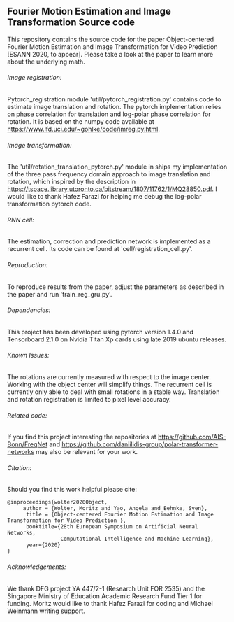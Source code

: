 Fourier Motion Estimation and Image Transformation Source code
--------------------------------------------------------------------------------------------------------------------

This repository contains the source code for the paper Object-centered Fourier Motion Estimation
and Image Transformation for Video Prediction [ESANN 2020, to appear]. Please take a look at the 
paper to learn more about the underlying math.

###### Image registration:
Pytorch_registration module 'util/pytorch_registration.py' contains code to estimate image translation and rotation.
The pytorch implementation relies on phase correlation for translation and log-polar phase correlation for rotation.
It is based on the numpy code available at https://www.lfd.uci.edu/~gohlke/code/imreg.py.html. 

###### Image transformation:
The 'util/rotation_translation_pytorch.py' module in ships my implementation of the three pass frequency domain
approach to image translation and rotation, which inspired by the description in 
https://tspace.library.utoronto.ca/bitstream/1807/11762/1/MQ28850.pdf.
I would like to thank Hafez Farazi for helping me debug the log-polar transformation pytorch code.

###### RNN cell:
The estimation, correction and prediction network is implemented as a recurrent cell. Its code 
can be found at 'cell/registration_cell.py'.

###### Reproduction:
To reproduce results from the paper, adjust the parameters as described in the paper and run 'train_reg_gru.py'.

###### Dependencies:
This project has been developed using pytorch version 1.4.0 and Tensorboard 2.1.0 on Nvidia Titan Xp cards
using late 2019 ubuntu releases.

###### Known Issues:
The rotations are currently measured with respect to the image center. Working with the object center will 
simplify things. The recurrent cell is currently only able to deal with small rotations in a stable way.
Translation and rotation registration is limited to pixel level accuracy.

###### Related code:
If you find this project interesting the repositories at https://github.com/AIS-Bonn/FreqNet 
and https://github.com/daniilidis-group/polar-transformer-networks may also be relevant for your work.

###### Citation:
Should you find this work helpful please cite:
```
@inproceedings{wolter2020Object,
     author = {Wolter, Moritz and Yao, Angela and Behnke, Sven},
      title = {Object-centered Fourier Motion Estimation and Image Transformation for Video Prediction },
      booktitle={28th European Symposium on Artificial Neural Networks, 
                 Computational Intelligence and Machine Learning},
      year={2020}
}
```

###### Acknowledgements:
We thank DFG project YA 447/2-1 (Research Unit FOR 2535) and the
Singapore Ministry of Education Academic Research Fund Tier 1 for funding. Moritz would
like to thank Hafez Farazi for coding and Michael Weinmann writing support.
